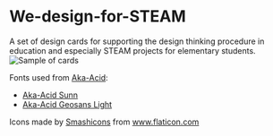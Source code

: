 # We-design-for-STEAM
A set of design cards for supporting the design thinking procedure in education and especially STEAM projects for elementary students.
![Sample of cards](http://ioarvanit.gr/github%20image.png)
<div>Fonts used from <a href="https://www.aka-acid.com/" title="Aka-Acid">Aka-Acid</a>:

 - [Aka-Acid Sunn](https://www.aka-acid.com/Sunn.htm)
 - [Aka-Acid Geosans Light](https://www.aka-acid.com/GeoSansLight.htm)

</div>

<div>Icons made by <a href="https://www.flaticon.com/authors/smashicons" title="Smashicons">Smashicons</a> from <a href="https://www.flaticon.com/" title="Flaticon">www.flaticon.com</a></div>
